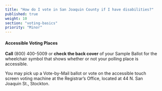 ```yaml
---
title: "How do I vote in San Joaquin County if I have disabilities?"
published: true
weight: 10
section: "voting-basics"
priority: "Minor"
---
```


#### Accessible Voting Places  

**Call** (800) 400-5009 or **check the back cover** of your Sample Ballot for the wheelchair symbol that shows whether or not your polling place is accessible.  

You may pick up a Vote-by-Mail ballot or vote on the accessible touch screen voting machine at the Registrar’s Office, located at 44 N. San Joaquin St., Stockton. 
